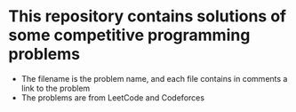 # This repository contains solutions of some competitive programming problems
-  The filename is the problem name, and each file contains in comments a link to the problem
- The problems are from LeetCode and Codeforces